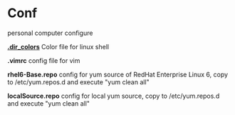 Conf
====

personal computer configure

[__.dir_colors__](Conf/.dir_colors) Color file for linux shell

**.vimrc** config file for vim

__rhel6-Base.repo__ config for yum source of RedHat Enterprise Linux 6, copy to /etc/yum.repos.d and execute "yum clean all"

__localSource.repo__ config for local yum source, copy to /etc/yum.repos.d and execute "yum clean all"
